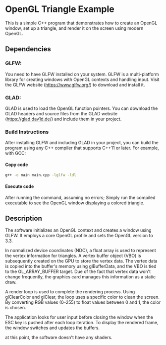 # OpenGL Triangle Example
This is a simple C++ program that demonstrates how to create an OpenGL window, set up a triangle, and render it on the screen using modern OpenGL.

## Dependencies

### GLFW:
You need to have GLFW installed on your system. GLFW is a multi-platform library for creating windows with OpenGL contexts and handling input. Visit the GLFW website (https://www.glfw.org/) to download and install it.

### GLAD: 
GLAD is used to load the OpenGL function pointers. You can download the GLAD headers and source files from the GLAD website (https://glad.dav1d.de/) and include them in your project.

### Build Instructions
After installing GLFW and including GLAD in your project, you can build the program using any C++ compiler that supports C++11 or later. For example, with GCC:


#### Copy code

```bash
g++ -o main main.cpp -lglfw -ldl
```

#### Execute code
After running the command, assuming no errors; Simply run the compiled executable to see the OpenGL window displaying a colored triangle.

## Description
The software initializes an OpenGL context and creates a window using GLFW. It employs a core OpenGL profile and sets the OpenGL version to 3.3.

In normalized device coordinates (NDC), a float array is used to represent the vertex information for triangles. A vertex buffer object (VBO) is subsequently created on the GPU to store the vertex data. The vertex data is copied into the buffer's memory using glBufferData, and the VBO is tied to the GL_ARRAY_BUFFER target. Due of the fact that vertex data won't change frequently, the graphics card manages this information as a static draw.

A render loop is used to complete the rendering process. Using glClearColor and glClear, the loop uses a specific color to clean the screen. By converting RGB values (0–255) to float values between 0 and 1, the color is chosen.

The application looks for user input before closing the window when the ESC key is pushed after each loop iteration. To display the rendered frame, the window switches and updates the buffers.

at this point, the software doesn't have any shaders.